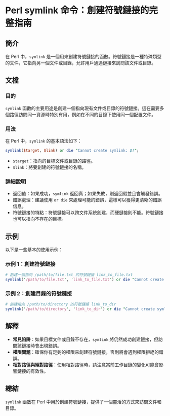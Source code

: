 <!--
Meta Description: # Perl symlink 命令：創建符號鏈接的完整指南 ## 簡介 在 Perl 中，`symlink` 是一個用來創建符號鏈接的函數。符號鏈接是一種特殊類型的文件，它指向另一個文件或目錄，允許用戶通過鏈接來訪問該文件或目錄。 ## 文檔 ### 目的 `symlink` 函數的主要用途是創建一...
Meta Keywords: symlink, perl, die, path, txt
-->

# Perl symlink 命令：創建符號鏈接的完整指南

## 簡介
在 Perl 中，`symlink` 是一個用來創建符號鏈接的函數。符號鏈接是一種特殊類型的文件，它指向另一個文件或目錄，允許用戶通過鏈接來訪問該文件或目錄。

## 文檔
### 目的
`symlink` 函數的主要用途是創建一個指向現有文件或目錄的符號鏈接。這在需要多個路徑訪問同一資源時特別有用，例如在不同的目錄下使用同一個配置文件。

### 用法
在 Perl 中，`symlink` 的基本語法如下：

```perl
symlink($target, $link) or die "Cannot create symlink: $!";
```

- `$target`：指向的目標文件或目錄的路徑。
- `$link`：將要創建的符號鏈接的名稱。

### 詳細說明
- 返回值：如果成功，`symlink` 返回真；如果失敗，則返回假並且會觸發錯誤。
- 錯誤處理：建議使用 `or die` 來處理可能的錯誤，這樣可以獲得更清晰的錯誤信息。
- 符號鏈接的特點：符號鏈接可以跨文件系統創建，而硬鏈接則不能。符號鏈接也可以指向不存在的目標。

## 示例
以下是一些基本的使用示例：

### 示例 1：創建符號鏈接
```perl
# 創建一個指向 /path/to/file.txt 的符號鏈接 link_to_file.txt
symlink('/path/to/file.txt', 'link_to_file.txt') or die "Cannot create symlink: $!";
```

### 示例 2：創建目錄的符號鏈接
```perl
# 創建指向 /path/to/directory 的符號鏈接 link_to_dir
symlink('/path/to/directory', 'link_to_dir') or die "Cannot create symlink: $!";
```

## 解釋
- **常見陷阱**：如果目標文件或目錄不存在，`symlink` 將仍然成功創建鏈接，但訪問該鏈接時會出現錯誤。
- **權限問題**：確保你有足夠的權限來創建符號鏈接，否則將會遇到權限拒絕的錯誤。
- **相對路徑與絕對路徑**：使用相對路徑時，請注意當前工作目錄的變化可能會影響鏈接的有效性。

## 總結
`symlink` 函數在 Perl 中用於創建符號鏈接，提供了一個靈活的方式來訪問文件和目錄。